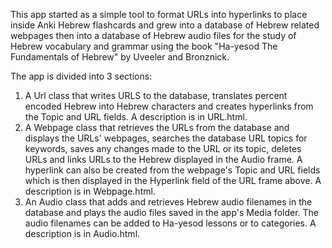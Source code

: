 
   This app started as a simple tool to format URLs into hyperlinks to place
  inside Anki Hebrew flashcards and grew into a database of Hebrew related 
  webpages then into a database of Hebrew audio files for the study of Hebrew 
  vocabulary and grammar using the book "Ha-yesod The Fundamentals of Hebrew" 
  by Uveeler and Bronznick.


 The app is divided into 3 sections:
 1.  A Url class that writes URLS to the database, translates percent encoded 
    Hebrew into Hebrew characters and creates hyperlinks from the Topic and URL
	fields. A description is in URL.html.
 2.  A Webpage class that retrieves the URLs from the database and displays the 
    URLs' webpages, searches the database URL topics for keywords, saves any 
	changes made to the URL or its topic, deletes URLs and links URLs to the 
	Hebrew displayed in the Audio frame. A hyperlink can also be created from 
	the webpage's Topic and URL fields which is then displayed in the Hyperlink 
	field of the URL frame above. A description is in Webpage.html.
 3.  An Audio class that adds and retrieves Hebrew audio filenames in the database
    and plays the audio files saved in the app's Media folder. The audio filenames
	can be added to Ha-yesod lessons or to categories. A description is in Audio.html.
